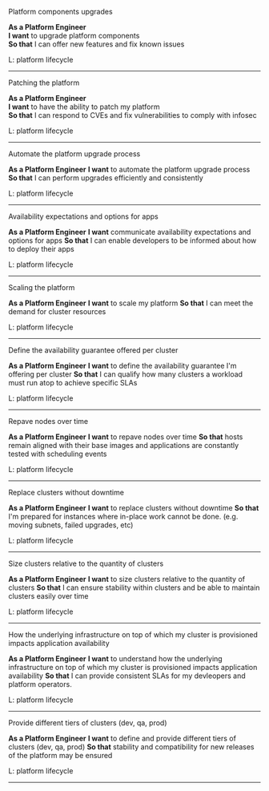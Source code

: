 Platform components upgrades

**As a Platform Engineer**  
**I want** to upgrade platform components  
**So that** I can offer new features and fix known issues

L: platform lifecycle

---

Patching the platform 

**As a Platform Engineer**  
**I want** to have the ability to patch my platform  
**So that** I can respond to CVEs and fix vulnerabilities to comply with infosec

L: platform lifecycle

---

Automate the platform upgrade process 

**As a Platform Engineer**
**I want** to automate the platform upgrade process 
**So that** I can perform upgrades efficiently and consistently

L: platform lifecycle

---

Availability expectations and options for apps 

**As a Platform Engineer**
**I want** communicate availability expectations and options for apps 
**So that** I can enable developers to be informed about how to deploy their apps


L: platform lifecycle

---

Scaling the platform 

**As a Platform Engineer**
**I want** to scale my platform 
**So that** I can meet the demand for cluster resources

L: platform lifecycle

---

Define the availability guarantee offered per cluster 

**As a Platform Engineer**
**I want** to define the availability guarantee I'm offering per cluster 
**So that** I can qualify how many clusters a workload must run atop to achieve specific SLAs

L: platform lifecycle

---

Repave nodes over time 

**As a Platform Engineer**
**I want** to repave nodes over time 
**So that** hosts remain aligned with their base images and applications are constantly tested with scheduling events

L: platform lifecycle

---

Replace clusters without downtime 

**As a Platform Engineer**
**I want** to replace clusters without downtime 
**So that** I'm prepared for instances where in-place work cannot be done. (e.g. moving subnets, failed upgrades, etc)

L: platform lifecycle

---

Size clusters relative to the quantity of clusters 

**As a Platform Engineer**
**I want** to size clusters relative to the quantity of clusters 
**So that** I can ensure stability within clusters and be able to maintain clusters easily over time

L: platform lifecycle

---

How the underlying infrastructure on top of which my cluster is provisioned impacts application availability 

**As a Platform Engineer**
**I want** to understand how the underlying infrastructure on top of which my cluster is provisioned impacts application availability 
**So that** I can provide consistent SLAs for my devleopers and platform operators.

L: platform lifecycle

---

Provide different tiers of clusters (dev, qa, prod) 

**As a Platform Engineer**
**I want** to define and provide different tiers of clusters (dev, qa, prod) 
**So that** stability and compatibility for new releases of the platform may be ensured

L: platform lifecycle

---

